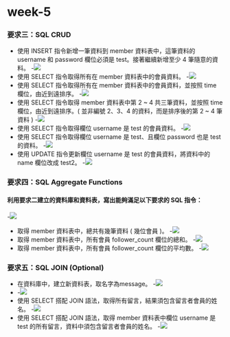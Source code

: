 # week-5

### 要求三：SQL CRUD

* 使用 INSERT 指令新增一筆資料到 member 資料表中，這筆資料的 username 和 password 欄位必須是 test。接著繼續新增至少 4 筆隨意的資料。
  -![](https://github.com/Celeste17/week-5/blob/main/week5%20mysql%E6%88%AA%E5%9C%96/3-1.png)
* 使用 SELECT 指令取得所有在 member 資料表中的會員資料。
  -![](https://github.com/Celeste17/week-5/blob/main/week5%20mysql%E6%88%AA%E5%9C%96/3-2.png)
* 使用 SELECT 指令取得所有在 member 資料表中的會員資料，並按照 time 欄位，由近到遠排序。
  -![](https://github.com/Celeste17/week-5/blob/main/week5%20mysql%E6%88%AA%E5%9C%96/3-3.png)
* 使用 SELECT 指令取得 member 資料表中第 2 ~ 4 共三筆資料，並按照 time 欄位，由近到遠排序。( 並非編號 2、3、4 的資料，而是排序後的第 2 ~ 4 筆資料 )
  -![](https://github.com/Celeste17/week-5/blob/main/week5%20mysql%E6%88%AA%E5%9C%96/3-4.png)
* 使用 SELECT 指令取得欄位 username 是 test 的會員資料。
  -![](https://github.com/Celeste17/week-5/blob/main/week5%20mysql%E6%88%AA%E5%9C%96/3-5.png)
* 使用 SELECT 指令取得欄位 username 是 test、且欄位 password 也是 test 的資料。
  -![](https://github.com/Celeste17/week-5/blob/main/week5%20mysql%E6%88%AA%E5%9C%96/3-6.png)
* 使用 UPDATE 指令更新欄位 username 是 test 的會員資料，將資料中的 name 欄位改成 test2。
  -![](https://github.com/Celeste17/week-5/blob/main/week5%20mysql%E6%88%AA%E5%9C%96/3-7.png)


### 要求四：SQL Aggregate Functions
#### 利用要求二建立的資料庫和資料表，寫出能夠滿足以下要求的 SQL 指令：
  -![](https://github.com/Celeste17/week-5/blob/main/week5%20mysql%E6%88%AA%E5%9C%96/4-0.png)
* 取得 member 資料表中，總共有幾筆資料 ( 幾位會員 )。
  -![](https://github.com/Celeste17/week-5/blob/main/week5%20mysql%E6%88%AA%E5%9C%96/4-1.png)
* 取得 member 資料表中，所有會員 follower_count 欄位的總和。
  -![](https://github.com/Celeste17/week-5/blob/main/week5%20mysql%E6%88%AA%E5%9C%96/4-2.png)
* 取得 member 資料表中，所有會員 follower_count 欄位的平均數。
  -![](https://github.com/Celeste17/week-5/blob/main/week5%20mysql%E6%88%AA%E5%9C%96/4-3.png)


### 要求五：SQL JOIN (Optional)
* 在資料庫中，建立新資料表，取名字為message。
  -![](https://github.com/Celeste17/week-5/blob/main/week5%20mysql%E6%88%AA%E5%9C%96/5-1.png)
*  
    -![](https://github.com/Celeste17/week-5/blob/main/week5%20mysql%E6%88%AA%E5%9C%96/5-2.0.png)
* 使用 SELECT 搭配 JOIN 語法，取得所有留言，結果須包含留言者會員的姓名。
  -![](https://github.com/Celeste17/week-5/blob/main/week5%20mysql%E6%88%AA%E5%9C%96/5-2.png)
* 使用 SELECT 搭配 JOIN 語法，取得 member 資料表中欄位 username 是 test 的所有留言，資料中須包含留言者會員的姓名。
  -![](https://github.com/Celeste17/week-5/blob/main/week5%20mysql%E6%88%AA%E5%9C%96/5-3.png)
  
